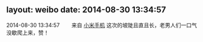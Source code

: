 layout: weibo
date: 2014-08-30 13:34:57
---
2014-08-30 13:34:57  &nbsp;&nbsp;&nbsp;&nbsp;&nbsp;&nbsp; 来自 <a href="http://app.weibo.com/t/feed/22zMnn" rel="nofollow">小米手机</a>
这次的坡陡且直且长，老男人们一口气没歇爬上来，赞！ ​​​
